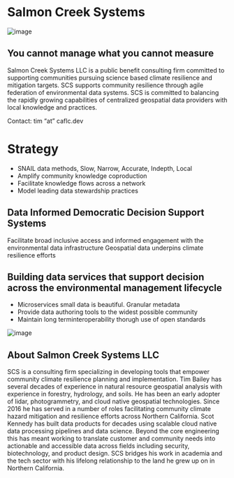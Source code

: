 # Salmon Creek Systems
![image](images/.png)


## You cannot manage what you cannot measure
Salmon Creek Systems LLC is a public benefit consulting firm committed to supporting communities pursuing science based climate resilience and mitigation targets.  SCS supports community resilience through agile federation of environmental data systems.  SCS is committed to balancing the rapidly growing capabilities of centralized geospatial data providers with local knowledge and practices.  

Contact: tim   “at”  caflc.dev




# Strategy 
* SNAIL data methods, Slow, Narrow, Accurate, Indepth, Local  
* Amplify community knowledge coproduction
* Facilitate knowledge flows across a network
* Model leading data stewardship practices
## Data Informed Democratic Decision Support Systems 
Facilitate broad inclusive access and informed engagement with the environmental data infrastructure 
Geospatial data underpins climate resilience efforts 
## Building data services that support decision across the environmental management lifecycle 
* Microservices    small data is beautiful.  Granular metadata 
* Provide data authoring tools to the widest possible community
* Maintain long terminteroperability thorugh use of open standards

![image](images/image6.png)

## About Salmon Creek Systems LLC
SCS is a consulting firm specializing in developing tools that empower community climate resilience planning and implementation.  Tim Bailey has several decades of experience in natural resource geospatial analysis with experience in forestry, hydrology, and soils. He has been an early adopter of lidar, photogrammetry, and cloud native geospatial technologies.  Since 2016 he has served in a number of roles facilitating community climate hazard mitigation and resilience efforts across Northern California. Scot Kennedy has built data products for decades using scalable cloud native data processing pipelines and data science. Beyond the core engineering this has meant working to translate customer and community needs into actionable and accessible data across fields including security, biotechnology, and product design. SCS bridges his work in academia and the tech sector with his lifelong relationship to the land he grew up on in Northern California. 
